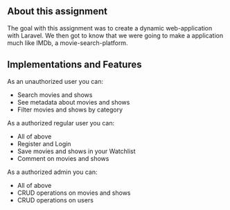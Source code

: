 ## About this assignment

The goal with this assignment was to create a dynamic web-application with Laravel.
We then got to know that we were going to make a application much like IMDb, a movie-search-platform.

## Implementations and Features 

As an unauthorized user you can:

- Search movies and shows
- See metadata about movies and shows
- Filter movies and shows by category

As a authorized regular user you can:
- All of above
- Register and Login
- Save movies and shows in your Watchlist
- Comment on movies and shows

As a authorized admin you can:
- All of above
- CRUD operations on movies and shows
- CRUD operations on users

